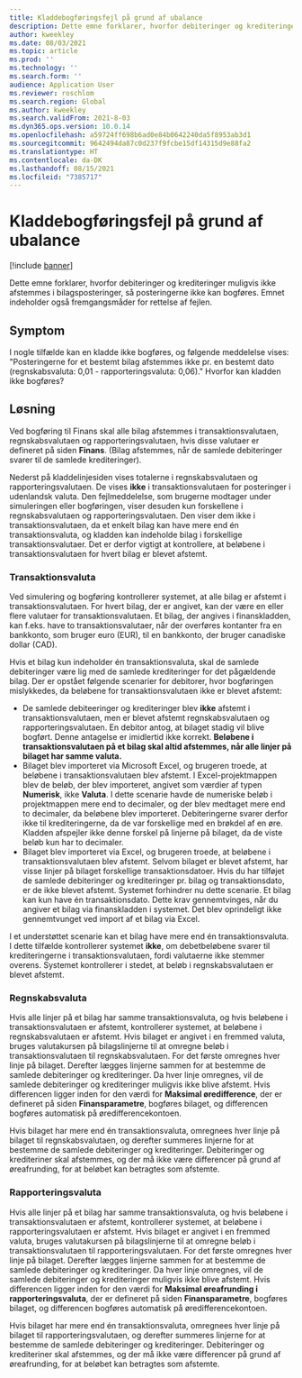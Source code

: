 ```yaml
---
title: Kladdebogføringsfejl på grund af ubalance
description: Dette emne forklarer, hvorfor debiteringer og krediteringer muligvis ikke afstemmes i bilagsposteringer, så posteringerne ikke kan bogføres. Emnet indeholder også fremgangsmåder for rettelse af fejlen.
author: kweekley
ms.date: 08/03/2021
ms.topic: article
ms.prod: ''
ms.technology: ''
ms.search.form: ''
audience: Application User
ms.reviewer: roschlom
ms.search.region: Global
ms.author: kweekley
ms.search.validFrom: 2021-8-03
ms.dyn365.ops.version: 10.0.14
ms.openlocfilehash: a59724ff698b6ad0e84b0642240da5f8953ab3d1
ms.sourcegitcommit: 9642494da87c0d237f9fcbe15df14315d9e88fa2
ms.translationtype: HT
ms.contentlocale: da-DK
ms.lasthandoff: 08/15/2021
ms.locfileid: "7385717"
---
```

# <a name="journal-posting-failure-because-of-imbalance"></a>Kladdebogføringsfejl på grund af ubalance

[!include [banner](../includes/banner.md)]

Dette emne forklarer, hvorfor debiteringer og krediteringer muligvis ikke afstemmes i bilagsposteringer, så posteringerne ikke kan bogføres. Emnet indeholder også fremgangsmåder for rettelse af fejlen.

## <a name="symptom"></a>Symptom

I nogle tilfælde kan en kladde ikke bogføres, og følgende meddelelse vises: "Posteringerne for et bestemt bilag afstemmes ikke pr. en bestemt dato (regnskabsvaluta: 0,01 - rapporteringsvaluta: 0,06)." Hvorfor kan kladden ikke bogføres?

## <a name="resolution"></a>Løsning

Ved bogføring til Finans skal alle bilag afstemmes i transaktionsvalutaen, regnskabsvalutaen og rapporteringsvalutaen, hvis disse valutaer er defineret på siden **Finans**. (Bilag afstemmes, når de samlede debiteringer svarer til de samlede krediteringer).

Nederst på kladdelinjesiden vises totalerne i regnskabsvalutaen og rapporteringsvalutaen. De vises **ikke** i transaktionsvalutaen for posteringer i udenlandsk valuta. Den fejlmeddelelse, som brugerne modtager under simuleringen eller bogføringen, viser desuden kun forskellene i regnskabsvalutaen og rapporteringsvalutaen. Den viser dem ikke i transaktionsvalutaen, da et enkelt bilag kan have mere end én transaktionsvaluta, og kladden kan indeholde bilag i forskellige transaktionsvalutaer. Det er derfor vigtigt at kontrollere, at beløbene i transaktionsvalutaen for hvert bilag er blevet afstemt.

### <a name="transaction-currency"></a>Transaktionsvaluta

Ved simulering og bogføring kontrollerer systemet, at alle bilag er afstemt i transaktionsvalutaen. For hvert bilag, der er angivet, kan der være en eller flere valutaer for transaktionsvalutaen. Et bilag, der angives i finanskladden, kan f.eks. have to transaktionsvalutaer, når der overføres kontanter fra en bankkonto, som bruger euro (EUR), til en bankkonto, der bruger canadiske dollar (CAD).

Hvis et bilag kun indeholder én transaktionsvaluta, skal de samlede debiteringer være lig med de samlede krediteringer for det pågældende bilag. Der er opstået følgende scenarier for debitorer, hvor bogføringen mislykkedes, da beløbene for transaktionsvalutaen ikke er blevet afstemt:

- De samlede debiteeringer og krediteringer blev **ikke** afstemt i transaktionsvalutaen, men er blevet afstemt regnskabsvalutaen og rapporteringsvalutaen. En debitor antog, at bilaget stadig vil blive bogført. Denne antagelse er imidlertid ikke korrekt. **Beløbene i transaktionsvalutaen på et bilag skal altid afstemmes, når alle linjer på bilaget har samme valuta.**
- Bilaget blev importeret via Microsoft Excel, og brugeren troede, at beløbene i transaktionsvalutaen blev afstemt. I Excel-projektmappen blev de beløb, der blev importeret, angivet som værdier af typen **Numerisk**, ikke **Valuta**. I dette scenarie havde de numeriske beløb i projektmappen mere end to decimaler, og der blev medtaget mere end to decimaler, da beløbene blev importeret. Debiteringerne svarer derfor ikke til krediteringerne, da de var forskellige med en brøkdel af en øre. Kladden afspejler ikke denne forskel på linjerne på bilaget, da de viste beløb kun har to decimaler.
- Bilaget blev importeret via Excel, og brugeren troede, at beløbene i transaktionsvalutaen blev afstemt. Selvom bilaget er blevet afstemt, har visse linjer på bilaget forskellige transaktionsdatoer. Hvis du har tilføjet de samlede debiteringer og krediteringer pr. bilag og transaktionsdato, er de ikke blevet afstemt. Systemet forhindrer nu dette scenarie. Et bilag kan kun have én transaktionsdato. Dette krav gennemtvinges, når du angiver et bilag via finanskladden i systemet. Det blev oprindeligt ikke gennemtvunget ved import af et bilag via Excel.

I et understøttet scenarie kan et bilag have mere end én transaktionsvaluta. I dette tilfælde kontrollerer systemet **ikke**, om debetbeløbene svarer til krediteringerne i transaktionsvalutaen, fordi valutaerne ikke stemmer overens. Systemet kontrollerer i stedet, at beløb i regnskabsvalutaen er blevet afstemt.

### <a name="accounting-currency"></a>Regnskabsvaluta

Hvis alle linjer på et bilag har samme transaktionsvaluta, og hvis beløbene i transaktionsvalutaen er afstemt, kontrollerer systemet, at beløbene i regnskabsvalutaen er afstemt. Hvis bilaget er angivet i en fremmed valuta, bruges valutakursen på bilagslinjerne til at omregne beløb i transaktionsvalutaen til regnskabsvalutaen. For det første omregnes hver linje på bilaget. Derefter lægges linjerne sammen for at bestemme de samlede debiteringer og krediteringer. Da hver linje omregnes, vil de samlede debiteringer og krediteringer muligvis ikke blive afstemt. Hvis differencen ligger inden for den værdi for **Maksimal øredifference**, der er defineret på siden **Finansparametre**, bogføres bilaget, og differencen bogføres automatisk på øredifferencekontoen.

Hvis bilaget har mere end én transaktionsvaluta, omregnees hver linje på bilaget til regnskabsvalutaen, og derefter summeres linjerne for at bestemme de samlede debiteringer og krediteringer. Debiteringer og krediteriner skal afstemmes, og der må ikke være differencer på grund af øreafrunding, for at beløbet kan betragtes som afstemte.

### <a name="reporting-currency"></a>Rapporteringsvaluta

Hvis alle linjer på et bilag har samme transaktionsvaluta, og hvis beløbene i transaktionsvalutaen er afstemt, kontrollerer systemet, at beløbene i rapporteringsvalutaen er afstemt. Hvis bilaget er angivet i en fremmed valuta, bruges valutakursen på bilagslinjerne til at omregne beløb i transaktionsvalutaen til rapporteringsvalutaen. For det første omregnes hver linje på bilaget. Derefter lægges linjerne sammen for at bestemme de samlede debiteringer og krediteringer. Da hver linje omregnes, vil de samlede debiteringer og krediteringer muligvis ikke blive afstemt. Hvis differencen ligger inden for den værdi for **Maksimal øreafrunding i rapporteringsvaluta**, der er defineret på siden **Finansparametre**, bogføres bilaget, og differencen bogføres automatisk på øredifferencekontoen.

Hvis bilaget har mere end én transaktionsvaluta, omregnees hver linje på bilaget til rapporteringsvalutaen, og derefter summeres linjerne for at bestemme de samlede debiteringer og krediteringer. Debiteringer og krediteriner skal afstemmes, og der må ikke være differencer på grund af øreafrunding, for at beløbet kan betragtes som afstemte.
